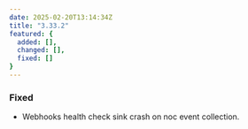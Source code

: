 ```yaml
---
date: 2025-02-20T13:14:34Z
title: "3.33.2"
featured: {
  added: [],
  changed: [],
  fixed: []
}
---
```


### Fixed

- Webhooks health check sink crash on noc event collection.
